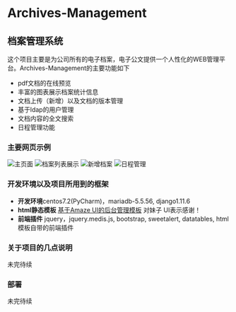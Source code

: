 # Archives-Management
## 档案管理系统
这个项目主要是为公司所有的电子档案，电子公文提供一个人性化的WEB管理平台。Archives-Management的主要功能如下
- pdf文档的在线预览
- 丰富的图表展示档案统计信息
- 文档上传（新增）以及文档的版本管理
- 基于ldap的用户管理
- 文档内容的全文搜索
- 日程管理功能

### 主要网页示例

![主页面](https://github.com/brownchenk/Archives-Management/blob/master/images/main2.jpg)
![档案列表展示](https://github.com/brownchenk/Archives-Management/blob/master/images/archivelist.JPG)
![新增档案](https://github.com/brownchenk/Archives-Management/blob/master/images/add.JPG)
![日程管理](https://github.com/brownchenk/Archives-Management/blob/master/images/work.JPG)

### 开发环境以及项目所用到的框架
- **开发环境**centos7.2(PyCharm)，mariadb-5.5.56, django1.11.6
- **html静态模板** [基于Amaze UI的后台管理模板](http://tpl.amazeui.org/content.html?21) 对妹子 UI表示感谢！
- **前端插件** jquery，jquery.medis.js, bootstrap, sweetalert, datatables, html模板自带的前端插件

### 关于项目的几点说明
未完待续

### 部署
未完待续

